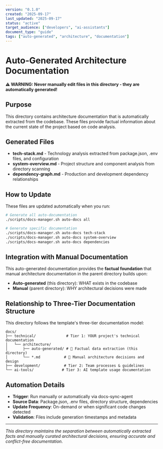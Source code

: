 ```yaml
---
version: "0.1.0"
created: "2025-09-17"
last_updated: "2025-09-17"
status: "active"
target_audience: ["developers", "ai-assistants"]
document_type: "guide"
tags: ["auto-generated", "architecture", "documentation"]
---
```


# Auto-Generated Architecture Documentation

**⚠️ WARNING: Never manually edit files in this directory - they are automatically generated!**

## Purpose

This directory contains architecture documentation that is automatically extracted from the codebase. These files provide factual information about the current state of the project based on code analysis.

## Generated Files

- **tech-stack.md** - Technology analysis extracted from package.json, .env files, and configuration
- **system-overview.md** - Project structure and component analysis from directory scanning
- **dependency-graph.md** - Production and development dependency relationships

## How to Update

These files are updated automatically when you run:

```bash
# Generate all auto-documentation
./scripts/docs-manager.sh auto-docs all

# Generate specific documentation
./scripts/docs-manager.sh auto-docs tech-stack
./scripts/docs-manager.sh auto-docs system-overview
./scripts/docs-manager.sh auto-docs dependencies
```

## Integration with Manual Documentation

This auto-generated documentation provides the **factual foundation** that manual architecture documentation in the parent directory builds upon:

- **Auto-generated** (this directory): WHAT exists in the codebase
- **Manual** (parent directory): WHY architectural decisions were made

## Relationship to Three-Tier Documentation Structure

This directory follows the template's three-tier documentation model:

```
docs/
├── technical/              # Tier 1: YOUR project's technical documentation
│   └── architecture/
│       ├── auto-generated/ # 🤖 Factual data extraction (this directory)
│       └── *.md           # 📝 Manual architecture decisions and design
├── development/           # Tier 2: Team processes & guidelines
└── ai-tools/             # Tier 3: AI template usage documentation
```

## Automation Details

- **Trigger**: Run manually or automatically via docs-sync-agent
- **Source Data**: Package.json, .env files, directory structure, dependencies
- **Update Frequency**: On-demand or when significant code changes detected
- **Validation**: Files include generation timestamps and metadata

---

*This directory maintains the separation between automatically extracted facts and manually curated architectural decisions, ensuring accurate and conflict-free documentation.*